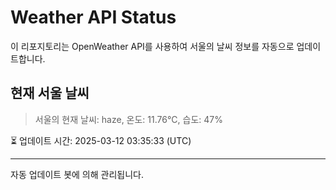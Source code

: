 
# Weather API Status

이 리포지토리는 OpenWeather API를 사용하여 서울의 날씨 정보를 자동으로 업데이트합니다.

## 현재 서울 날씨
> 서울의 현재 날씨: haze, 온도: 11.76°C, 습도: 47%

⏳ 업데이트 시간: 2025-03-12 03:35:33 (UTC)

---
자동 업데이트 봇에 의해 관리됩니다.
